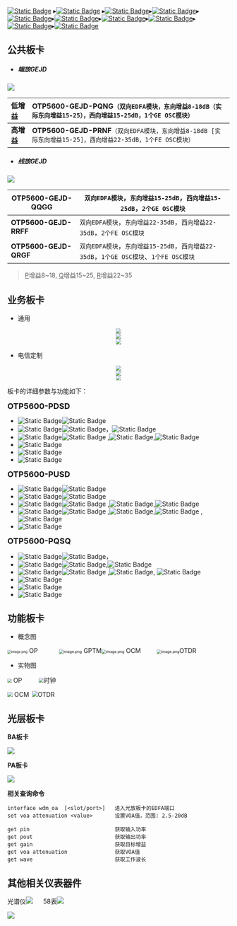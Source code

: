 [![Static Badge](https://img.shields.io/badge/PDSD-black)](https://gitbook-pic-1301999062.cos.ap-beijing.myqcloud.com/PDSD-T2B2png.png) ▸[![Static Badge](https://img.shields.io/badge/PQSQ-black)](https://gitbook-pic-1301999062.cos.ap-beijing.myqcloud.com/PQSQ-T4B4.png) ▸[![Static Badge](https://img.shields.io/badge/PUSD-black)](https://gitbook-pic-1301999062.cos.ap-beijing.myqcloud.com/PUSD-M10Q2B2-1.png)▸[![Static Badge](https://img.shields.io/badge/OLP-black)](https://gitbook-pic-1301999062.cos.ap-beijing.myqcloud.com/OLP.png)▸[![Static Badge](https://img.shields.io/badge/GEJD-black)](https://gitbook-pic-1301999062.cos.ap-beijing.myqcloud.com/GEJD-PQNG.png)▸[![Static Badge](https://img.shields.io/badge/OTDR-black)](https://gitbook-pic-1301999062.cos.ap-beijing.myqcloud.com/OTDR.png)▸[![Static Badge](https://img.shields.io/badge/OCM-black)](https://gitbook-pic-1301999062.cos.ap-beijing.myqcloud.com/OCM.png)▸[![Static Badge](https://img.shields.io/badge/PTM-black)](https://gitbook-pic-1301999062.cos.ap-beijing.myqcloud.com/PTM-W.png)▸[![Static Badge](https://img.shields.io/badge/OTP5600正面-black)](https://gitbook-pic-1301999062.cos.ap-beijing.myqcloud.com/otp5600%E6%AD%A3%E9%9D%A21.png)▸[![Static Badge](https://img.shields.io/badge/OTP5600背面-black)](https://gitbook-pic-1301999062.cos.ap-beijing.myqcloud.com/OTP5600%E6%AD%A3%E9%9D%A2%E5%9B%BE1.png)

## 公共板卡

- ##### 端放GEJD

![](https://gitbook-pic-1301999062.cos.ap-beijing.myqcloud.com/2LycUZO3JDtkNbu.png) 

| **低增益** | OTP5600-GEJD-PQNG`（双向EDFA模块，东向增益8-18dB（实际东向增益15-25），西向增益15-25dB，1个GE OSC模块）` |
| :--------- | :----------------------------------------------------------- |
| **高增益** | **OTP5600-GEJD-PRNF**`（双向EDFA模块，东向增益8-18dB [实际东向增益15-25]，西向增益22-35dB，1个FE OSC模块）` |

- ##### 线放GEJD

![](https://gitbook-pic-1301999062.cos.ap-beijing.myqcloud.com/HPUq9lJiwLCboeW.png) 

| OTP5600-GEJD-QQGG     | `双向EDFA模块`，`东向增益15-25dB`，`西向增益15-25dB`，`2个GE OSC模块` |
| --------------------- | ------------------------------------------------------------ |
| **OTP5600-GEJD-RRFF** | `双向EDFA模块`，`东向增益22-35dB`，`西向增益22-35dB`，`2个FE OSC模块` |
| **OTP5600-GEJD-QRGF** | `双向EDFA模块`，`东向增益15-25dB`，`西向增益22-35dB`，`1个GE OSC模块`、`1个FE OSC模块` |

> <u>P</u>增益8~18,  <u>Q</u>增益15~25, <u> R</u>增益22~35

## 业务板卡

- 通用


<center><img src="https://gitbook-pic-1301999062.cos.ap-beijing.myqcloud.com/7xUizHGghqscVaE.png" style="zoom: 69%;" /></center> 

<center><img src="https://gitbook-pic-1301999062.cos.ap-beijing.myqcloud.com/3tKxU8V2WhRXzdI.png" style="zoom:75%;" /></center>

<div align="center"> <img src="https://gitbook-pic-1301999062.cos.ap-beijing.myqcloud.com/93AUo6VtNkfnilc.png" style="zoom:80%;" /> </div>

- 电信定制


<center><img src="https://gitbook-pic-1301999062.cos.ap-beijing.myqcloud.com/PDSD-T2B2png.png" style="zoom: 69%;" /></center>
<center><img src="https://gitbook-pic-1301999062.cos.ap-beijing.myqcloud.com/PQSQ-T4B4.png" style="zoom:72%;" /></center>

<center><img src="https://gitbook-pic-1301999062.cos.ap-beijing.myqcloud.com/PUSD-M10Q2B2-1.png" style="zoom:63%;" /></center>

板卡的详细参数与功能如下：

<font size="4"><strong>OTP5600-PDSD</strong></font>

- ![Static Badge](https://img.shields.io/badge/%E7%BA%BF%E8%B7%AF%E4%BE%A7%3A-purple)![Static Badge](https://img.shields.io/badge/200G-%E5%BD%A9%E5%85%89-green)
- ![Static Badge](https://img.shields.io/badge/%E5%AE%A2%E6%88%B7%E4%BE%A7%3A-purple)![Static Badge](https://img.shields.io/badge/100Gx2-%E7%99%BD%E5%85%89-green)，![Static Badge](https://img.shields.io/badge/%E6%A7%BD%E4%BD%8D-1~8-green)
- ![Static Badge](https://img.shields.io/badge/%E4%B8%9A%E5%8A%A1-%E5%AE%A2%E6%88%B7%E4%BE%A7%3A-purple)![Static Badge](https://img.shields.io/badge/100GE-green) ,![Static Badge](https://img.shields.io/badge/100GE%20FlexE-Unware%20%E6%A8%A1%E5%BC%8F-green),![Static Badge](https://img.shields.io/badge/OTU4-green)
- ![Static Badge](https://img.shields.io/badge/%E6%94%AF%E6%8C%81%E7%94%B5%E5%8E%8B%E3%80%81%E7%94%B5%E6%B5%81%E6%9F%A5%E8%AF%A2-purple) 
- ![Static Badge](https://img.shields.io/badge/%E6%94%AF%E6%8C%81%E7%8E%AF%E5%9B%9E%3A-purple) 
- ![Static Badge](https://img.shields.io/badge/%E7%94%A8%E5%85%B6%E4%B8%AD%E7%9A%84%E4%B8%80%E4%B8%AA100G%EF%BC%8C%E5%8F%A6%E4%B8%80%E4%B8%AA%E9%A1%BB%E9%85%8D%E7%9B%B8%E5%90%8C%E6%A8%A1%E5%BC%8F%E4%B8%9A%E5%8A%A1%E6%89%8D%E8%83%BD%E4%B8%8B%E5%8F%91-purple) 

<font size="4"><strong>OTP5600-PUSD</strong></font>

- ![Static Badge](https://img.shields.io/badge/%E7%BA%BF%E8%B7%AF%E4%BE%A7%3A-purple)![Static Badge](https://img.shields.io/badge/200G-%E5%BD%A9%E5%85%89-green)     
- ![Static Badge](https://img.shields.io/badge/%E5%AE%A2%E6%88%B7%E4%BE%A7%3A-purple)![Static Badge](https://img.shields.io/badge/100Gx1%2B10x10G-%E7%99%BD%E5%85%89-green) 
- ![Static Badge](https://img.shields.io/badge/%E4%B8%9A%E5%8A%A1-%E5%AE%A2%E6%88%B7%E4%BE%A7%3A-purple)![Static Badge](https://img.shields.io/badge/100GE-green) ,![Static Badge](https://img.shields.io/badge/100GE%20FlexE-Unware%20%E6%A8%A1%E5%BC%8F-green),![Static Badge](https://img.shields.io/badge/OTU4-green) 
- ![Static Badge](https://img.shields.io/badge/%E4%B8%9A%E5%8A%A1-%E5%AE%A2%E6%88%B7%E4%BE%A7%3A-purple)![Static Badge](https://img.shields.io/badge/10g_lan-green) ,![Static Badge](https://img.shields.io/badge/10g_wan-green),![Static Badge](https://img.shields.io/badge/STM64-green) ,![Static Badge](https://img.shields.io/badge/OTU2-green)
- ![Static Badge](https://img.shields.io/badge/%E6%94%AF%E6%8C%81%E7%8E%AF%E5%9B%9E%3A-purple) 

<font size="4"><strong>OTP5600-PQSQ</strong></font>

- ![Static Badge](https://img.shields.io/badge/%E7%BA%BF%E8%B7%AF%E4%BE%A7%3A-purple)![Static Badge](https://img.shields.io/badge/400G-%E5%BD%A9%E5%85%89-green)，
- ![Static Badge](https://img.shields.io/badge/%E5%AE%A2%E6%88%B7%E4%BE%A7%3A-purple)![Static Badge](https://img.shields.io/badge/4*100G-%E7%99%BD%E5%85%89-green),![Static Badge](https://img.shields.io/badge/%E6%A7%BD%E4%BD%8D-1~8-green) 
- ![Static Badge](https://img.shields.io/badge/%E4%B8%9A%E5%8A%A1-%E5%AE%A2%E6%88%B7%E4%BE%A7%3A-purple)![Static Badge](https://img.shields.io/badge/100GE-green) ,![Static Badge](https://img.shields.io/badge/100GE%20FlexE-Unware%20%E6%A8%A1%E5%BC%8F-green), ![Static Badge](https://img.shields.io/badge/OTU4-green) 
- ![Static Badge](https://img.shields.io/badge/%E6%94%AF%E6%8C%81%E7%94%B5%E5%8E%8B%E3%80%81%E7%94%B5%E6%B5%81%E6%9F%A5%E8%AF%A2-purple) 
- ![Static Badge](https://img.shields.io/badge/%E6%94%AF%E6%8C%81%E7%8E%AF%E5%9B%9E%3A-purple) 
- ![Static Badge](https://img.shields.io/badge/%E7%94%A8%E5%85%B6%E4%B8%AD%E7%9A%84%E4%B8%80%E4%B8%AA100G%EF%BC%8C%E5%8F%A6%E4%B8%89%E4%B8%AA%E9%A1%BB%E9%85%8D%E7%9B%B8%E5%90%8C%E6%A8%A1%E5%BC%8F%E4%B8%9A%E5%8A%A1%E6%89%8D%E8%83%BD%E4%B8%8B%E5%8F%91-purple)  

## 功能板卡

- 概念图

<img src="https://gitbook-pic-1301999062.cos.ap-beijing.myqcloud.com/GNSwFRWudlskE3y.png" alt="image.png" style="zoom:53%;" /> OP<font color="white">-------</font> <img src="https://gitbook-pic-1301999062.cos.ap-beijing.myqcloud.com/So6OKZHdQT2iFuc.png" alt="image.png" style="zoom: 60%;" /> GPTM<img src="https://gitbook-pic-1301999062.cos.ap-beijing.myqcloud.com/oqkMEtraAKyxzVi.png" alt="image.png" style="zoom: 60%;" />  OCM<font color="white">-----</font>  <img src="https://gitbook-pic-1301999062.cos.ap-beijing.myqcloud.com/So6OKZHdQT2iFuc.png" alt="image.png" style="zoom: 60%;" />OTDR

- 实物图


<img src="https://gitbook-pic-1301999062.cos.ap-beijing.myqcloud.com/OLP.png" style="zoom:60%;" /> OP<font color="white">------</font><img src="https://gitbook-pic-1301999062.cos.ap-beijing.myqcloud.com/PTM-W.png" style="zoom:69%;" />时钟

<img src="https://gitbook-pic-1301999062.cos.ap-beijing.myqcloud.com/OCM.png" style="zoom:73%;" /> OCM<font color="white">-</font><img src="https://gitbook-pic-1301999062.cos.ap-beijing.myqcloud.com/OTDR.png" style="zoom:82%;" />OTDR

## 光层板卡

**BA板卡**

<img src="https://gitbook-pic-1301999062.cos.ap-beijing.myqcloud.com/202401041504972.png"/>

**PA板卡**

<img src="https://gitbook-pic-1301999062.cos.ap-beijing.myqcloud.com/202401041501178.png"/>

**相关查询命令**

```
interface wdm_oa  [<slot/port>]   进入光放板卡的EDFA端口
set voa attenuation <value>       设置VOA值，范围: 2.5-20dB
```

```
get pin                           获取输入功率
get pout                          获取输出功率
get gain                          获取目标增益
get voa attenuation               获取VOA值
get wave                          获取工作波长
```

## 其他相关仪表器件

光谱仪![](https://gitbook-pic-1301999062.cos.ap-beijing.myqcloud.com/202310131338623.jpg) <font color="white">---</font>58表![](https://gitbook-pic-1301999062.cos.ap-beijing.myqcloud.com/202310131338544.jpg)      

<img src="https://gitbook-pic-1301999062.cos.ap-beijing.myqcloud.com/202311101434604.png"/>
